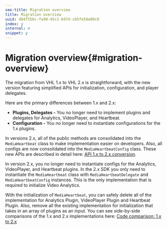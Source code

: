 ```yaml
---
seo-title: Migration overview
title: Migration overview
uuid: d84f55bc-fa90-45c1-b97d-cb5fe58e80c0
index: y
internal: n
snippet: y
---
```


# Migration overview{#migration-overview}

The migration from VHL 1.x to VHL 2.x is straightforward, with the new version featuring simplified APIs for initialization, configuration, and player delegates.

Here are the primary differences between 1.x and 2.x:

* **Plugins, Delegates -** You no longer need to implement plugins and delegates for Analytics, VideoPlayer, and Heartbeat. 
* **Configuration -** You no longer need to instantiate configurations for the 1.x plugins.

In versions 2.x, all of the public methods are consolidated into the `MediaHeartbeat` class to make implementation easier on developers. Also, all configs are now consolidated into the `MediaHeartbeatConfig` class. These new APIs are described in detail here: [API 1.x to 2.x conversion](./1x-2x-api-change.md).

In version 2.x, you no longer need to instantiate configs for the Analytics, VideoPlayer, and Heartbeat plugins. In the 2.x SDK you only need to instantiate the `MediaHeartbeat` class with `MediaHeartbeatDelegate` and `MediaHeartbeatConfig` instances. This is the only implementation that is required to initialize Video Analytics.

With the initialization of `MediaHeartbeat`, you can safely delete all of the implementation for Analytics Plugin, VideoPlayer Plugin and Heartbeat Plugin. Also, remove all the existing implementation for initialization that takes in an array of plugins as an input. You can see side-by-side comparisons of the 1.x and 2.x implementations here: [Code comparison: 1.x to 2.x](./code-comparison-1x-2x.md)
